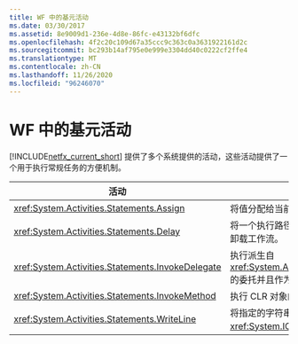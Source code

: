 ```yaml
---
title: WF 中的基元活动
ms.date: 03/30/2017
ms.assetid: 8e9009d1-236e-4d8e-86fc-e43132bf6dfc
ms.openlocfilehash: 4f2c20c109d67a35ccc9c363c0a3631922161d2c
ms.sourcegitcommit: bc293b14af795e0e999e3304dd40c0222cf2ffe4
ms.translationtype: MT
ms.contentlocale: zh-CN
ms.lasthandoff: 11/26/2020
ms.locfileid: "96246070"
---
```

# <a name="primitives-activities-in-wf"></a>WF 中的基元活动

[!INCLUDE[netfx_current_short](../../../includes/netfx-current-short-md.md)] 提供了多个系统提供的活动，这些活动提供了一个用于执行常规任务的方便机制。  
  
|活动|说明|  
|--------------|-----------------|  
|<xref:System.Activities.Statements.Assign>|将值分配给当前范围中的变量。|  
|<xref:System.Activities.Statements.Delay>|将一个执行路径置于空闲状态，可能允许卸载工作流。|  
|<xref:System.Activities.Statements.InvokeDelegate>|执行派生自 <xref:System.Activities.ActivityDelegate> 的委托并且作为属性公开。|  
|<xref:System.Activities.Statements.InvokeMethod>|执行 CLR 对象的公共方法。|  
|<xref:System.Activities.Statements.WriteLine>|将指定的字符串写入控制台或指定的 <xref:System.IO.TextWriter> 对象。|
